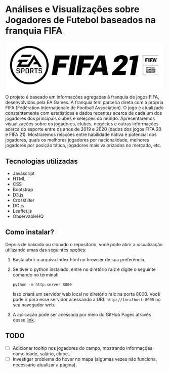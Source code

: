 # Análises e Visualizações sobre Jogadores de Futebol baseados na franquia FIFA

<img src="assets/FIFA-logo.png" alt="FIFA" />

O projeto é baseado em informações agregadas à franquia de jogos FIFA, desenvolvidas pela EA Games. A franquia tem parceria direta com a própria FIFA (Fédération Internationale de Football Association). O jogo é atualizado constantemente com estatísticas e dados recentes acerca de cada um dos jogadores dos principais clubes e seleções do mundo. Apresentaremos visualizações sobre os jogadores, clubes, negócios e  outras informações acerca do esporte entre os anos de 2019 e 2020 (dados dos jogos FIFA 20 e FIFA 21). Mostraremos relações entre habilidade nativa e potencial dos jogadores, quais os melhores jogadores por nacionalidade, melhores jogadores por posição tática, jogadores mais valorizados no mercado, etc.

## Tecnologias utilizadas

* Javascript
* HTML
* CSS
* Bootstrap
* D3.js
* Crossfilter
* DC.js
* Leaflet.js
* ObservableHQ

## Como instalar?

Depois de baixado ou clonado o repositório, você pode abrir a visualização utilizando umas das seguintes opções:

1. Basta abrir o arquivo index.html no browser de sua preferência.

2. Se tiver o python instalado, entre no diretório raíz e digite o seguinte comando no terminal:

    ```
    python -m http.server 8000
    ```

    Isso criará um servidor web local no diretório raiz na porta 8000. Você pode ir para esse servidor acessando a URL `http://localhost:8000` no seu navegador web.

3. A aplicação pode ser acessada por meio do GitHub Pages através desse [link](https://thalissonfelipe.github.io/datavis-course/project/index.html).

## TODO

- [ ] Adicionar tooltip nos jogadores do campo, mostrando informações como idade, salário, clube...
- [ ] Investigar problema do hover no mapa (algumas vezes não funciona, necessário atualizar a página).
